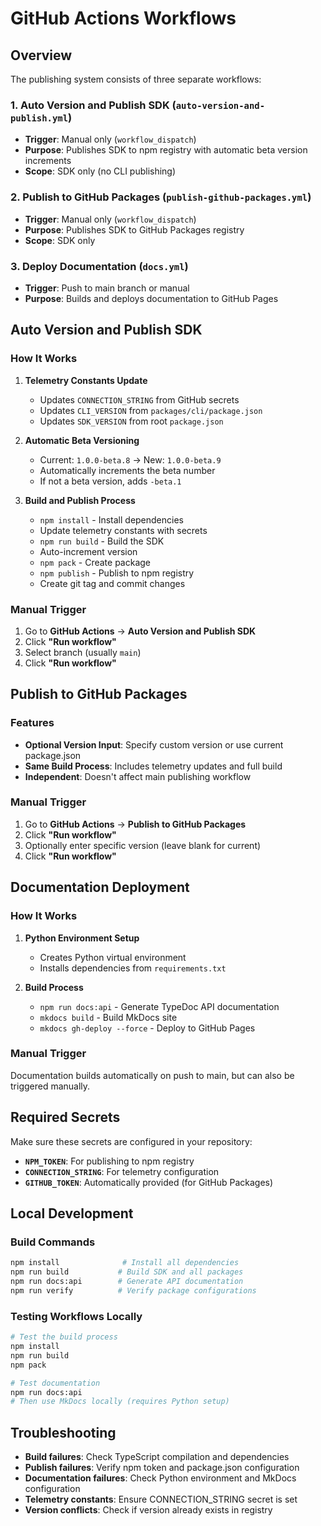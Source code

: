# GitHub Actions Workflows

## Overview

The publishing system consists of three separate workflows:

### 1. Auto Version and Publish SDK (`auto-version-and-publish.yml`)
- **Trigger**: Manual only (`workflow_dispatch`)
- **Purpose**: Publishes SDK to npm registry with automatic beta version increments
- **Scope**: SDK only (no CLI publishing)

### 2. Publish to GitHub Packages (`publish-github-packages.yml`)  
- **Trigger**: Manual only (`workflow_dispatch`)
- **Purpose**: Publishes SDK to GitHub Packages registry
- **Scope**: SDK only

### 3. Deploy Documentation (`docs.yml`)
- **Trigger**: Push to main branch or manual
- **Purpose**: Builds and deploys documentation to GitHub Pages

## Auto Version and Publish SDK

### How It Works

1. **Telemetry Constants Update**
   - Updates `CONNECTION_STRING` from GitHub secrets
   - Updates `CLI_VERSION` from `packages/cli/package.json`
   - Updates `SDK_VERSION` from root `package.json`

2. **Automatic Beta Versioning**
   - Current: `1.0.0-beta.8` → New: `1.0.0-beta.9`
   - Automatically increments the beta number
   - If not a beta version, adds `-beta.1`

3. **Build and Publish Process**
   - `npm install` - Install dependencies
   - Update telemetry constants with secrets
   - `npm run build` - Build the SDK
   - Auto-increment version
   - `npm pack` - Create package
   - `npm publish` - Publish to npm registry
   - Create git tag and commit changes

### Manual Trigger

1. Go to **GitHub Actions** → **Auto Version and Publish SDK**
2. Click **"Run workflow"**
3. Select branch (usually `main`)
4. Click **"Run workflow"**

## Publish to GitHub Packages

### Features

- **Optional Version Input**: Specify custom version or use current package.json
- **Same Build Process**: Includes telemetry updates and full build
- **Independent**: Doesn't affect main publishing workflow

### Manual Trigger

1. Go to **GitHub Actions** → **Publish to GitHub Packages**
2. Click **"Run workflow"**
3. Optionally enter specific version (leave blank for current)
4. Click **"Run workflow"**


## Documentation Deployment

### How It Works

1. **Python Environment Setup**
   - Creates Python virtual environment
   - Installs dependencies from `requirements.txt`

2. **Build Process**
   - `npm run docs:api` - Generate TypeDoc API documentation
   - `mkdocs build` - Build MkDocs site
   - `mkdocs gh-deploy --force` - Deploy to GitHub Pages

### Manual Trigger

Documentation builds automatically on push to main, but can also be triggered manually.

## Required Secrets

Make sure these secrets are configured in your repository:

- **`NPM_TOKEN`**: For publishing to npm registry
- **`CONNECTION_STRING`**: For telemetry configuration
- **`GITHUB_TOKEN`**: Automatically provided (for GitHub Packages)

## Local Development

### Build Commands

```bash
npm install              # Install all dependencies
npm run build           # Build SDK and all packages
npm run docs:api        # Generate API documentation
npm run verify          # Verify package configurations
```

### Testing Workflows Locally

```bash
# Test the build process
npm install
npm run build
npm pack

# Test documentation
npm run docs:api
# Then use MkDocs locally (requires Python setup)
```

## Troubleshooting

- **Build failures**: Check TypeScript compilation and dependencies
- **Publish failures**: Verify npm token and package.json configuration
- **Documentation failures**: Check Python environment and MkDocs configuration
- **Telemetry constants**: Ensure CONNECTION_STRING secret is set
- **Version conflicts**: Check if version already exists in registry